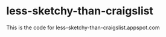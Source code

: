less-sketchy-than-craigslist
===============
This is the code for less-sketchy-than-craigslist.appspot.com
